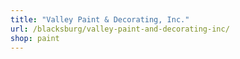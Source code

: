 ```yaml
---
title: "Valley Paint & Decorating, Inc."
url: /blacksburg/valley-paint-and-decorating-inc/
shop: paint
---
```

